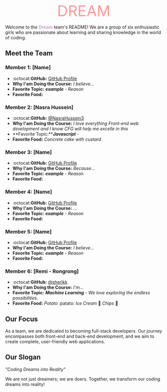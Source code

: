 <center><font color=#ff9999 size=72>DREAM</font></center>

Welcome to the <span style="color: #c5a2c9;">**Dream**</span> team's README! We are a group of six enthusiastic girls who are passionate about learning and sharing knowledge in the world of coding.

## Meet the Team

### Member 1: [Name]
- :octocat:**GitHub:** [GitHub Profile](URL)
- **Why I'am Doing the Course:** *I believe...*
- **Favorite Topic:** ***example*** - *Reason*
- **Favorite Food:** 

### Member 2: [Nasra Hussein]
- :octocat:**GitHub:** [@NasraHussein3](https://github.com/NasraHussein3)
- **Why I'am Doing the Course:** *I love everything Front-end web development and I know CFG will help me excelle in this*
- **Favorite Topic:*****Javascript*** - 
- **Favorite Food:** *Concrete cake with custard*

### Member 3: [Name]
- :octocat:**GitHub:** [GitHub Profile](URL)
- **Why I'am Doing the Course:** *Because...*
- **Favorite Topic:** ***example*** - *Reason*
- **Favorite Food:**

### Member 4: [Name]
- :octocat:**GitHub:** [GitHub Profile](URL)
- **Why I'am Doing the Course:** *...*
- **Favorite Topic:** ***example*** - *Reason*
- **Favorite Food:** 

### Member 5: [Name]
- :octocat:**GitHub:** [GitHub Profile](URL)
- **Why I'am Doing the Course:** *I believe...*
- **Favorite Topic:** ***example*** - *Reason*
- **Favorite Food:**

### Member 6: [Remi - Rongrong]
- :octocat:**GitHub:** [@sherlkk](https://github.com/sherlkk)
- **Why I'am Doing the Course:** *I'm...*
- **Favorite Topic:** ***Machine Learning*** - *We love exploring the endless possibilities.*
- **Favorite Food:** *Potato* :patato: *Ice Cream* :ice_cream: *Chips* :fries: 

## Our Focus

As a team, we are dedicated to becoming full-stack developers. Our journey encompasses both front-end and back-end development, and we aim to create complete, user-friendly web applications.

## Our Slogan

*"Coding Dreams into Reality"*

We are not just dreamers; we are doers. Together, we transform our coding dreams into reality!

